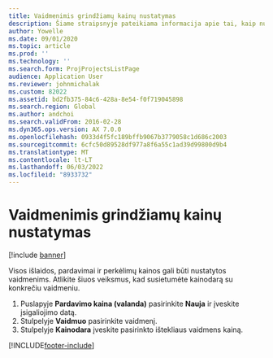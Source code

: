 ```yaml
---
title: Vaidmenimis grindžiamų kainų nustatymas
description: Šiame straipsnyje pateikiama informacija apie tai, kaip nustatyti konkrečių vaidmenų kainodarą.
author: Yowelle
ms.date: 09/01/2020
ms.topic: article
ms.prod: ''
ms.technology: ''
ms.search.form: ProjProjectsListPage
audience: Application User
ms.reviewer: johnmichalak
ms.custom: 82022
ms.assetid: bd2fb375-84c6-428a-8e54-f0f719045898
ms.search.region: Global
ms.author: andchoi
ms.search.validFrom: 2016-02-28
ms.dyn365.ops.version: AX 7.0.0
ms.openlocfilehash: 0933d4f5fc189bffb9067b3779058c1d686c2003
ms.sourcegitcommit: 6cfc50d89528df977a8f6a55c1ad39d99800d9b4
ms.translationtype: MT
ms.contentlocale: lt-LT
ms.lasthandoff: 06/03/2022
ms.locfileid: "8933732"
---
```

# <a name="set-up-role-based-pricing"></a>Vaidmenimis grindžiamų kainų nustatymas

[!include [banner](../includes/banner.md)]

Visos išlaidos, pardavimai ir perkėlimų kainos gali būti nustatytos vaidmenims. Atlikite šiuos veiksmus, kad susietumėte kainodarą su konkrečiu vaidmeniu.

1. Puslapyje **Pardavimo kaina (valanda)** pasirinkite **Nauja** ir įveskite įsigaliojimo datą.
2. Stulpelyje **Vaidmuo** pasirinkite vaidmenį.
3. Stulpelyje **Kainodara** įveskite pasirinkto ištekliaus vaidmens kainą.


[!INCLUDE[footer-include](../includes/footer-banner.md)]